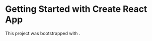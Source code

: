 # Getting Started with Create React App

This project was bootstrapped with [](https://medicare-9c5d3.web.app/).
